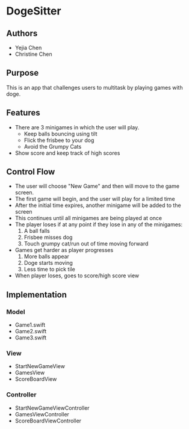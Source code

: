 # DogeSitter

## Authors
* Yejia Chen
* Christine Chen

## Purpose
This is an app that challenges users to multitask by playing games with doge.

## Features
* There are 3 minigames in which the user will play.
    * Keep balls bouncing using tilt
    * Flick the frisbee to your dog
    * Avoid the Grumpy Cats
* Show score and keep track of high scores

## Control Flow
* The user will choose "New Game" and then will move to the game screen.
* The first game will begin, and the user will play for a limited time
* After the initial time expires, another minigame will be added to the screen
* This continues until all minigames are being played at once
* The player loses if at any point if they lose in any of the minigames:
    1. A ball falls
    2. Frisbee misses dog
    3. Touch grumpy cat/run out of time moving forward
* Games get harder as player progresses
    1. More balls appear
    2. Doge starts moving
    3. Less time to pick tile
* When player loses, goes to score/high score view

## Implementation

### Model
* Game1.swift
* Game2.swift
* Game3.swift

### View
* StartNewGameView
* GamesView
* ScoreBoardView

### Controller
* StartNewGameViewController
* GamesViewController
* ScoreBoardViewController

